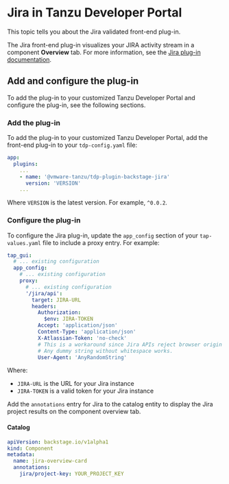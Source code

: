 # Jira in Tanzu Developer Portal

This topic tells you about the Jira validated front-end plug-in.

The Jira front-end plug-in visualizes your JIRA activity stream in a component **Overview** tab.
For more information, see the
[Jira plug-in documentation](https://github.com/RoadieHQ/roadie-backstage-plugins/tree/main/plugins/frontend/backstage-plugin-jira).

## <a id="add-and-configure"></a> Add and configure the plug-in

To add the plug-in to your customized Tanzu Developer Portal and configure the plug-in, see the
following sections.

### <a id="add-plug-in"></a> Add the plug-in

To add the plug-in to your customized Tanzu Developer Portal, add the front-end plug-in to your
`tdp-config.yaml` file:

```yaml
app:
  plugins:
    ...
    - name: '@vmware-tanzu/tdp-plugin-backstage-jira'
      version: 'VERSION'
    ...
```

Where `VERSION` is the latest version. For example, `^0.0.2`.

### <a id="configure-plug-in"></a> Configure the plug-in

To configure the Jira plug-in, update the `app_config` section of your `tap-values.yaml` file to
include a proxy entry. For example:

```yaml
tap_gui:
  # ... existing configuration
  app_config:
    # ... existing configuration
    proxy:
      # ... existing configuration
      '/jira/api':
        target: JIRA-URL
        headers:
          Authorization:
            $env: JIRA-TOKEN
          Accept: 'application/json'
          Content-Type: 'application/json'
          X-Atlassian-Token: 'no-check'
          # This is a workaround since Jira APIs reject browser origin requests.
          # Any dummy string without whitespace works.
          User-Agent: 'AnyRandomString'
```

Where:

- `JIRA-URL` is the URL for your Jira instance
- `JIRA-TOKEN` is a valid token for your Jira instance

Add the `annotations` entry for Jira to the catalog entity to display the Jira project results on
the component overview tab.

#### Catalog

```yaml
apiVersion: backstage.io/v1alpha1
kind: Component
metadata:
  name: jira-overview-card
  annotations:
    jira/project-key: YOUR_PROJECT_KEY
```